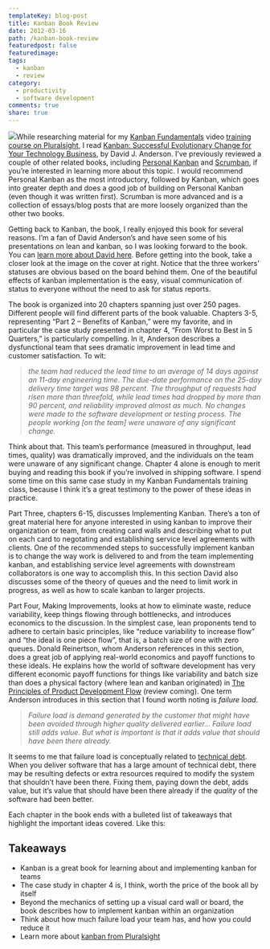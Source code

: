 ```yaml
---
templateKey: blog-post
title: Kanban Book Review
date: 2012-03-16
path: /kanban-book-review
featuredpost: false
featuredimage: 
tags:
  - kanban
  - review
category:
  - productivity
  - software development
comments: true
share: true
---
```


![](/img/Kanban-book-image1.jpg)While researching material for my [Kanban Fundamentals](http://www.pluralsight-training.net/microsoft/courses/TableOfContents?courseName=kanban-fundamentals&highlight=steve-smith_kanban-fund-m2-personal*10,11,0,2,5,7,8,12,1,3,4,6,9!steve-smith_kanban-fund-m3-team*1,4,6!steve-smith_kanban-fund-m1-basic*1,0,2,8,9,4,3,5,6,7#kanban-fund-m2-personal) video [training course on Pluralsight](http://ardalis.com/training-classes), I read [Kanban: Successful Evolutionary Change for Your Technology Business](http://amzn.to/wpRfnF), by David J. Anderson. I’ve previously reviewed a couple of other related books, including [Personal Kanban](http://ardalis.com/personal-kanban-book-review) and [Scrumban](http://ardalis.com/reviewing-scrumban-the-book), if you’re interested in learning more about this topic. I would recommend Personal Kanban as the most introductory, followed by Kanban, which goes into greater depth and does a good job of building on Personal Kanban (even though it was written first). Scrumban is more advanced and is a collection of essays/blog posts that are more loosely organized than the other two books.

Getting back to Kanban, the book, I really enjoyed this book for several reasons. I’m a fan of David Anderson’s and have seen some of his presentations on lean and kanban, so I was looking forward to the book. You can [learn more about David here](http://www.agilemanagement.net). Before getting into the book, take a closer look at the image on the cover at right. Notice that the three workers’ statuses are obvious based on the board behind them. One of the beautiful effects of kanban implementation is the easy, visual communication of status to everyone without the need to ask for status reports.

The book is organized into 20 chapters spanning just over 250 pages. Different people will find different parts of the book valuable. Chapters 3-5, representing “Part 2 – Benefits of Kanban,” were my favorite, and in particular the case study presented in chapter 4, “From Worst to Best in 5 Quarters,” is particularly compelling. In it, Anderson describes a dysfunctional team that sees dramatic improvement in lead time and customer satisfaction. To wit:

> _the team had reduced the lead time to an average of 14 days against an 11-day engineering time. The due-date performance on the 25-day delivery time target was 98 percent. The throughput of requests had risen more than threefold, while lead times had dropped by more than 90 percent, and reliability improved almost as much. No changes were made to the software development or testing process. The people working \[on the team\] were unaware of any significant change._

Think about that. This team’s performance (measured in throughput, lead times, quality) was dramatically improved, and the individuals on the team were unaware of any significant change. Chapter 4 alone is enough to merit buying and reading this book if you’re involved in shipping software. I spend some time on this same case study in my Kanban Fundamentals training class, because I think it’s a great testimony to the power of these ideas in practice.

Part Three, chapters 6-15, discusses Implementing Kanban. There’s a ton of great material here for anyone interested in using kanban to improve their organization or team, from creating card walls and describing what to put on each card to negotating and establishing service level agreements with clients. One of the recommended steps to successfully implement kanban is to change the way work is delivered to and from the team implementing kanban, and establishing service level agreements with downstream collaborators is one way to accomplish this. In this section David also discusses some of the theory of queues and the need to limit work in progress, as well as how to scale kanban to larger projects.

Part Four, Making Improvements, looks at how to eliminate waste, reduce variability, keep things flowing through bottlenecks, and introduces economics to the discussion. In the simplest case, lean proponents tend to adhere to certain basic principles, like “reduce variability to increase flow” and “the ideal is one piece flow”, that is, a batch size of one with zero queues. Donald Reinertson, whom Anderson references in this section, does a great job of applying real-world economics and payoff functions to these ideals. He explains how the world of software development has very different economic payoff functions for things like variability and batch size than does a physical factory (where lean and kanban originated) in [The Principles of Product Development Flow](http://amzn.to/yzqWOR) (review coming). One term Anderson introduces in this section that I found worth noting is _failure load_.

> _Failure load is demand generated by the customer that might have been avoided through higher quality delivered earlier… Failure load still adds value. But what is important is that it adds value that should have been there already._

It seems to me that failure load is conceptually related to [technical debt](http://deviq.com/technical-debt). When you deliver software that has a large amount of technical debt, there may be resulting defects or extra resources required to modify the system that shouldn’t have been there. Fixing them, paying down the debt, adds value, but it’s value that should have been there already if the _quality_ of the software had been better.

Each chapter in the book ends with a bulleted list of takeaways that highlight the important ideas covered. Like this:

## Takeaways

- Kanban is a great book for learning about and implementing kanban for teams
- The case study in chapter 4 is, I think, worth the price of the book all by itself
- Beyond the mechanics of setting up a visual card wall or board, the book describes how to implement kanban within an organization
- Think about how much failure load your team has, and how you could reduce it
- Learn more about [kanban from Pluralsight](http://www.pluralsight-training.net/microsoft/Courses/Find?highlight=true&searchTerm=kanban)
